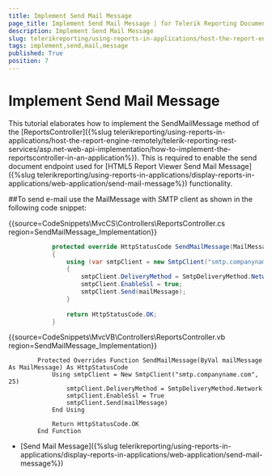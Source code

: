 ```yaml
---
title: Implement Send Mail Message
page_title: Implement Send Mail Message | for Telerik Reporting Documentation
description: Implement Send Mail Message
slug: telerikreporting/using-reports-in-applications/host-the-report-engine-remotely/telerik-reporting-rest-services/implement-send-mail-message
tags: implement,send,mail,message
published: True
position: 7
---
```


# Implement Send Mail Message



This tutorial elaborates how to implement the SendMailMessage method of the [ReportsController]({%slug telerikreporting/using-reports-in-applications/host-the-report-engine-remotely/telerik-reporting-rest-services/asp.net-web-api-implementation/how-to-implement-the-reportscontroller-in-an-application%}).         This is required to enable the send document endpoint used for [HTML5 Report Viewer Send Mail Message]({%slug telerikreporting/using-reports-in-applications/display-reports-in-applications/web-application/send-mail-message%}) functionality.       

##To send e-mail use the MailMessage with SMTP client as shown in the following code snippet:

{{source=CodeSnippets\MvcCS\Controllers\ReportsController.cs region=SendMailMessage_Implementation}}
````C#
	        protected override HttpStatusCode SendMailMessage(MailMessage mailMessage)
	        {
	            using (var smtpClient = new SmtpClient("smtp.companyname.com", 25))
	            {
	                smtpClient.DeliveryMethod = SmtpDeliveryMethod.Network;
	                smtpClient.EnableSsl = true;
	                smtpClient.Send(mailMessage);
	            }
	
	            return HttpStatusCode.OK;
	        }
````
{{source=CodeSnippets\MvcVB\Controllers\ReportsController.vb region=SendMailMessage_Implementation}}
````VB
	    Protected Overrides Function SendMailMessage(ByVal mailMessage As MailMessage) As HttpStatusCode
	        Using smtpClient = New SmtpClient("smtp.companyname.com", 25)
	            smtpClient.DeliveryMethod = SmtpDeliveryMethod.Network
	            smtpClient.EnableSsl = True
	            smtpClient.Send(mailMessage)
	        End Using
	
	        Return HttpStatusCode.OK
	    End Function
````



 * [Send Mail Message]({%slug telerikreporting/using-reports-in-applications/display-reports-in-applications/web-application/send-mail-message%})

